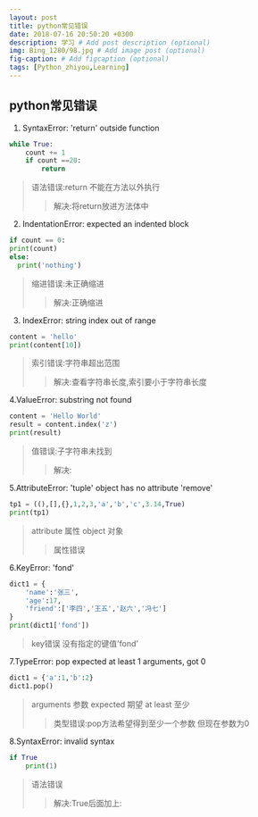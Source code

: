 ```yaml
---
layout: post
title: python常见错误
date: 2018-07-16 20:50:20 +0300
description: 学习 # Add post description (optional)
img: Bing_1280/98.jpg # Add image post (optional)
fig-caption: # Add figcaption (optional)
tags: [Python_zhiyou,Learning]
---
```




## python常见错误

1. SyntaxError: 'return' outside function
```python
while True:
    count += 1
    if count ==20:
        return
```
 >语法错误:return 不能在方法以外执行
 >>解决:将return放进方法体中
 
2. IndentationError: expected an indented block
```python
if count == 0:
print(count)
else:
  print('nothing')
```
>缩进错误:未正确缩进
>>解决:正确缩进

3. IndexError: string index out of range
```python
content = 'hello'
print(content[10])
```
>索引错误:字符串超出范围
>>解决:查看字符串长度,索引要小于字符串长度

4.ValueError: substring not found
```python
content = 'Hello World'
result = content.index('z')
print(result)
```
>值错误:子字符串未找到
>>解决:

5.AttributeError: 'tuple' object has no attribute 'remove'
```python
tp1 = ((),[],{},1,2,3,'a','b','c',3.14,True)
print(tp1)
```
>attribute 属性 object 对象
>>属性错误

6.KeyError: 'fond'
```python
dict1 = {
    'name':'张三',
    'age':17,
    'friend':['李四','王五','赵六','冯七']
}
print(dict1['fond'])
```
>key错误 没有指定的键值'fond'

7.TypeError: pop expected at least 1 arguments, got 0
```python
dict1 = {'a':1,'b':2}
dict1.pop()
```
>arguments 参数  expected 期望 at least 至少
>>类型错误:pop方法希望得到至少一个参数 但现在参数为0

8.SyntaxError: invalid syntax
```python
if True
    print(1)
```
>语法错误
>>解决:True后面加上:
